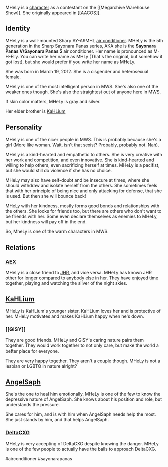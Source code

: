 MHeLy is a [character](Characters) as a contestant on the [[Megarchive Warehouse Show]]. She originally appeared in [[AACOS]].
## Identity

MHeLy is a wall-mounted Sharp AY-A9MHL [air conditioner](Air%20Conditioners.md). MHeLy is the 5th generation in the Sharp Sayonara Panas series, AKA she is the **Sayonara Panas V/Sayonara Panas 5** air conditioner. Her name is pronounced as M-H-Elly. You can write her name as MHLy (That's the original, but somehow it got lost), but she would prefer if you write her name as MHeLy.

She was born in March 19, 2012. She is a cisgender and heterosexual female.

MHeLy is one of the most intelligent person in MWS. She's also one of the weaker ones though. She's also the straightest out of anyone here in MWS.

If skin color matters, MHeLy is gray and silver.

Her elder brother is [KaHLium](KaHLium.md)

## Personality

MHeLy is one of the nicer people in MWS. This is probably because she's a girl (More like woman. Wait, isn't that sexist? Probably, probably not. Nah).

MHeLy is a kind-hearted and empathetic to others. She is very creative with her work and competition, and even innovative. She is kind-hearted and willing to help others, even sacrificing herself at times. MHeLy is a pacifist, but she would still do violence if she has no choice.

MHeLy may also have self-doubt and be insecure at times, where she should withdraw and isolate herself from the others. She sometimes feels that with her principle of being nice and only attacking for defense, that she is used. But then she will bounce back!

MHeLy with her kindness, mostly forms good bonds and relationships with the others. She looks for friends too, but there are others who don't want to be friends with her. Some even declare themselves as enemies to MHeLy, but her kindness will pay off in the end.

So, MheLy is one of the warm characters in MWS.
## Relations

### [AEX](AEX.md)
MHeLy is a close friend to [JHR](AEX.md#JHR), and vice versa. MHeLy has known JHR other for longer compared to anybody else in her. They have enjoyed time together, playing and watching the silver of the night skies.

## [KaHLium](KaHLium.md)
MHeLy is KaHLium's younger sister. KaHLium loves her and is protective of her. MHeLy motivates and makes KaHLium happy when he's down.

### [[GiSY]]
They are good friends. MHeLy and GiSY's caring nature pairs them together. They would work together to not only care, but make the world a better place for everyone.

They are very happy together. They aren't a couple though. MHeLy is not a lesbian or LGBTQ in nature alright?

## [AngelSaph](AngelSaph.md)
She's the one to heal him emotionally. MHeLy is one of the few to know the depressive nature of AngelSaph. She knows about his position and role, but understands the pressure.

She cares for him, and is with him when AngelSaph needs help the most. She just stands by him, and that helps AngelSaph.

### [DeltaCXG](VXU.md#DeltaCXG)
MHeLy is very accepting of DeltaCXG despite knowing the danger. MHeLy is one of the few people to actually have the balls to approach DeltaCXG.


#airconditioner #sayonarapanas
